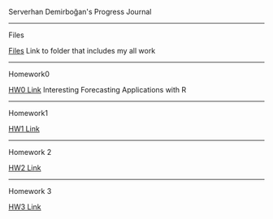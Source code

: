 Serverhan Demirboğan's Progress Journal

-------------------------------------------

Files

[Files](spring21-serverhan/files/) Link to folder that includes my all work


-------------------------------------------

Homework0

[HW0 Link](https://github.com/BU-IE-360/spring21-serverhan/blob/main/files/Interesting%20Forecasting%20Applications%20with%20R.html) Interesting Forecasting Applications with R


-------------------------------------------

Homework1

[HW1 Link](https://github.com/BU-IE-360/spring21-serverhan/blob/main/files/HW1/HW1.html)



-------------------------------------------

Homework 2

[HW2 Link](https://github.com/BU-IE-360/spring21-serverhan/blob/main/files/HW2/HW2.html)

-------------------------------------------

Homework 3

[HW3 Link](https://github.com/BU-IE-360/spring21-serverhan/tree/main/files/HW3)
